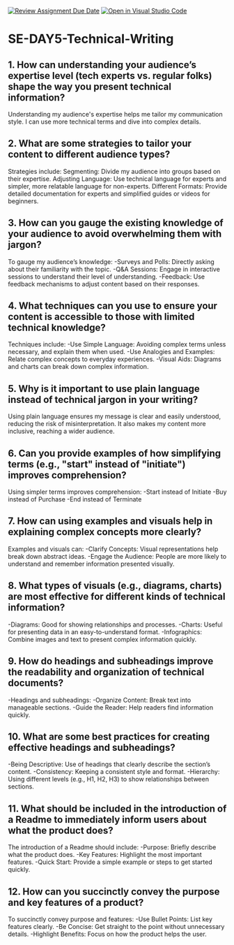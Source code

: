 [![Review Assignment Due Date](https://classroom.github.com/assets/deadline-readme-button-22041afd0340ce965d47ae6ef1cefeee28c7c493a6346c4f15d667ab976d596c.svg)](https://classroom.github.com/a/zsAR-pyY)
[![Open in Visual Studio Code](https://classroom.github.com/assets/open-in-vscode-2e0aaae1b6195c2367325f4f02e2d04e9abb55f0b24a779b69b11b9e10269abc.svg)](https://classroom.github.com/online_ide?assignment_repo_id=16009435&assignment_repo_type=AssignmentRepo)
# SE-DAY5-Technical-Writing
## 1. How can understanding your audience’s expertise level (tech experts vs. regular folks) shape the way you present technical information?
Understanding my audience's expertise helps me tailor my communication style.
I can use more technical terms and dive into complex details. 

## 2. What are some strategies to tailor your content to different audience types?
Strategies include:
Segmenting: Divide my audience into groups based on their expertise.
Adjusting Language: Use technical language for experts and simpler, more relatable language for non-experts.
Different Formats: Provide detailed documentation for experts and simplified guides or videos for beginners.

## 3. How can you gauge the existing knowledge of your audience to avoid overwhelming them with jargon?
To gauge my audience’s knowledge:
-Surveys and Polls: Directly asking about their familiarity with the topic.
-Q&A Sessions: Engage in interactive sessions to understand their level of understanding.
-Feedback: Use feedback mechanisms to adjust content based on their responses.

## 4. What techniques can you use to ensure your content is accessible to those with limited technical knowledge?
Techniques include:
-Use Simple Language: Avoiding complex terms unless necessary, and explain them when used.
-Use Analogies and Examples: Relate complex concepts to everyday experiences.
-Visual Aids: Diagrams and charts can break down complex information.

## 5. Why is it important to use plain language instead of technical jargon in your writing?
Using plain language ensures my message is clear and easily understood,
reducing the risk of misinterpretation. It also makes my content more
inclusive, reaching a wider audience.

## 6. Can you provide examples of how simplifying terms (e.g., "start" instead of "initiate") improves comprehension?
Using simpler terms improves comprehension:
-Start instead of Initiate
-Buy instead of Purchase
-End instead of Terminate

## 7. How can using examples and visuals help in explaining complex concepts more clearly?
Examples and visuals can:
-Clarify Concepts: Visual representations help break down abstract ideas.
-Engage the Audience: People are more likely to understand and remember information presented visually.

## 8. What types of visuals (e.g., diagrams, charts) are most effective for different kinds of technical information?
-Diagrams: Good for showing relationships and processes.
-Charts: Useful for presenting data in an easy-to-understand format.
-Infographics: Combine images and text to present complex information quickly.

## 9. How do headings and subheadings improve the readability and organization of technical documents?
-Headings and subheadings:
-Organize Content: Break text into manageable sections.
-Guide the Reader: Help readers find information quickly.

## 10. What are some best practices for creating effective headings and subheadings?
-Being Descriptive: Use of headings that clearly describe the section’s content.
-Consistency: Keeping a consistent style and format.
-Hierarchy: Using different levels (e.g., H1, H2, H3) to show relationships between sections.

## 11. What should be included in the introduction of a Readme to immediately inform users about what the product does?
The introduction of a Readme should include:
-Purpose: Briefly describe what the product does.
-Key Features: Highlight the most important features.
-Quick Start: Provide a simple example or steps to get started quickly.

## 12. How can you succinctly convey the purpose and key features of a product?
To succinctly convey purpose and features:
-Use Bullet Points: List key features clearly.
-Be Concise: Get straight to the point without unnecessary details.
-Highlight Benefits: Focus on how the product helps the user.
